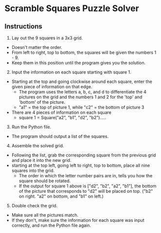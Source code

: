 # Scramble Squares Puzzle Solver

## Instructions

1. Lay out the 9 squares in a 3x3 grid.
  - Doesn't matter the order.
  - From left to right, top to bottom, the squares will be given the numbers 1 - 9.
  - Keep them in this position until the program gives you the solution.
2. Input the information on each square starting with square 1.
  - Starting at the top and going clockwise around each square, enter the given piece of information on that edge.
    - The program uses the letters a, b, c, and d to differentiate the 4 pictures on the grid and the numbers 1 and 2 for the 'top' and 'bottom' of the picture.
    - "a1" = the top of picture 1, while "c2" = the bottom of picture 3
  - There are 4 pieces of information on each square
    - square 1 = Square("a2", "b1", "d2", "b2").....
3. Run the Python file.
  - The program should output a list of the squares.
4. Assemble the solved grid.
  - Following the list, grab the corresponding square from the previous grid and place it into the new grid.
  - starting at the top left, going left to right, top to bottom, place all nine squares into the grid.
    - The order in which the letter number pairs are in, tells you how the square should be rotated.
    - If the output for square 1 above is ["d2", "b2", "a2", "b1"], the bottom of the picture that corresponds to "d2" will be placed on top. ("b2" on right. "a2" on bottom, and "b1" on left.)
5. Double check the grid.
  - Make sure all the pictures match.
  - If they don't, make sure the information for each square was input correctly, and run the Python file again.
